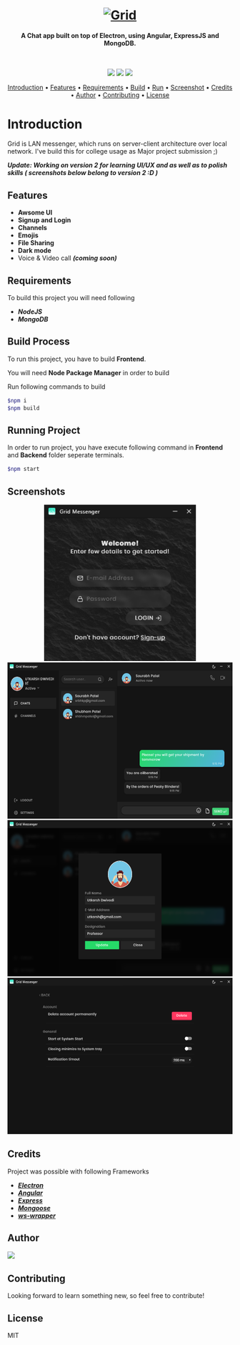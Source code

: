 <h1 align="center">
  <a href=""><img src="https://raw.github.com/imsorx/Grid/assets/cover.png" alt="Grid"></a>
</h1>
<h4 align="center">A Chat app built on top of Electron, using Angular, ExpressJS and MongoDB.</h4>
<br>
<p align="center">
  <img src="https://img.shields.io/npm/v/npm?style=flat-square">
  <img src="https://img.shields.io/npm/v/@angular/cli?label=%40angular%2Fcli&style=flat-square">
  <img src="https://img.shields.io/npm/v/electron?label=electron&style=flat-square">
</p>
<p align="center">
  <a href="#introduction">Introduction</a> •
  <a href="#features">Features</a> •
  <a href="#requirements">Requirements</a> •
  <a href="#build-process">Build</a> •
  <a href="#running-project">Run</a> •
  <a href="#screenshots">Screenshot</a> •
  <a href="#credits">Credits</a> •
  <a href="#author">Author</a> •
  <a href="#contributing">Contributing</a> •
  <a href="#license">License</a>
</p>

# Introduction

Grid is LAN messenger, which runs on server-client architecture over local network.
I've build this for college usage as Major project submission ;)

**_Update: Working on version 2 for learning UI/UX and as well as to polish skills ( screenshots below belong to version 2 :D )_**

## Features

- **Awsome UI**
- **Signup and Login**
- **Channels**
- **Emojis**
- **File Sharing**
- **Dark mode**
- Voice & Video call **_(coming soon)_**

## Requirements

To build this project you will need following

- **_NodeJS_**
- **_MongoDB_**

## Build Process

To run this project, you have to build **Frontend**.

You will need **Node Package Manager** in order to build

Run following commands to build

```bash
$npm i
$npm build
```

## Running Project

In order to run project, you have execute following command in **Frontend** and **Backend** folder seperate terminals.

```bash
$npm start
```

## Screenshots

<p align="center">
<img src="https://github.com/imsorx/Grid/raw/assets/login.png" alt="Login Page" height="350px">
<img src="https://github.com/imsorx/Grid/raw/assets/main.png" alt="Home Page" height="350px">
<img src="https://github.com/imsorx/Grid/raw/assets/profile.png" alt="Chat" height="350px">
<img src="https://github.com/imsorx/Grid/raw/assets/settings.png" alt="Chat" height="350px">
</p>

## Credits

Project was possible with following Frameworks

- **_[Electron](https://www.electronjs.org/)_**
- **_[Angular](https://angular.io)_**
- **_[Express](https://expressjs.com/)_**
- **_[Mongoose](https://mongoosejs.com/)_**
- **_[ws-wrapper](https://github.com/bminer/ws-wrapper)_**

## Author

[![](https://img.shields.io/badge/SorX-Sourabh--Patel-green?style=for-the-badge)](https://imsorx.github.io)

## Contributing

Looking forward to learn something new, so feel free to contribute!

## License

MIT

